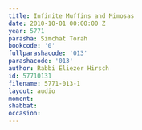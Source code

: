 ```yaml
---
title: Infinite Muffins and Mimosas
date: 2010-10-01 00:00:00 Z
year: 5771
parasha: Simchat Torah
bookcode: '0'
fullparashacode: '013'
parashacode: '013'
author: Rabbi Eliezer Hirsch
id: 57710131
filename: 5771-013-1
layout: audio
moment: 
shabbat: 
occasion: 
---
```


